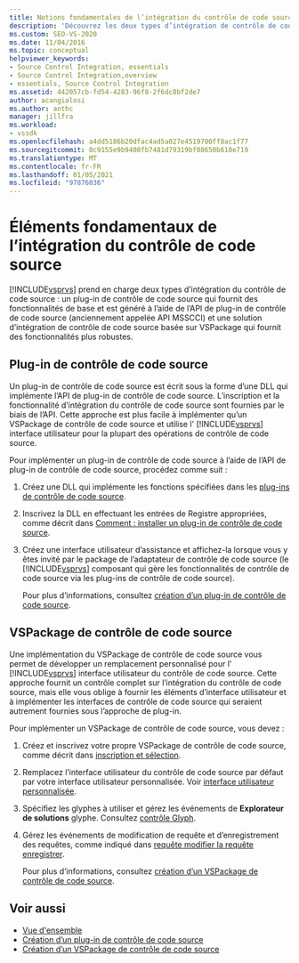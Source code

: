 ```yaml
---
title: Notions fondamentales de l’intégration du contrôle de code source | Microsoft Docs
description: 'Découvrez les deux types d’intégration de contrôle de code source pris en charge par Visual Studio : un plug-in de contrôle de code source et une solution de contrôle de code source VSPackage.'
ms.custom: SEO-VS-2020
ms.date: 11/04/2016
ms.topic: conceptual
helpviewer_keywords:
- Source Control Integration, essentials
- Source Control Integration,overview
- essentials, Source Control Integration
ms.assetid: 442057cb-fd54-4283-96f8-2f6dc8bf2de7
author: acangialosi
ms.author: anthc
manager: jillfra
ms.workload:
- vssdk
ms.openlocfilehash: a4dd5186b20dfac4ad5a027e4519700ff8ac1f77
ms.sourcegitcommit: 0c9155e9b9408fb7481d79319bf08650b610e719
ms.translationtype: MT
ms.contentlocale: fr-FR
ms.lasthandoff: 01/05/2021
ms.locfileid: "97876036"
---
```

# <a name="source-control-integration-essentials"></a>Éléments fondamentaux de l’intégration du contrôle de code source
[!INCLUDE[vsprvs](../../code-quality/includes/vsprvs_md.md)] prend en charge deux types d’intégration du contrôle de code source : un plug-in de contrôle de code source qui fournit des fonctionnalités de base et est généré à l’aide de l’API de plug-in de contrôle de code source (anciennement appelée API MSSCCI) et une solution d’intégration de contrôle de code source basée sur VSPackage qui fournit des fonctionnalités plus robustes.

## <a name="source-control-plug-in"></a>Plug-in de contrôle de code source
 Un plug-in de contrôle de code source est écrit sous la forme d’une DLL qui implémente l’API de plug-in de contrôle de code source. L’inscription et la fonctionnalité d’intégration du contrôle de code source sont fournies par le biais de l’API. Cette approche est plus facile à implémenter qu’un VSPackage de contrôle de code source et utilise l' [!INCLUDE[vsprvs](../../code-quality/includes/vsprvs_md.md)] interface utilisateur pour la plupart des opérations de contrôle de code source.

 Pour implémenter un plug-in de contrôle de code source à l’aide de l’API de plug-in de contrôle de code source, procédez comme suit :

1. Créez une DLL qui implémente les fonctions spécifiées dans les [plug-ins de contrôle de code source](../../extensibility/source-control-plug-ins.md).

2. Inscrivez la DLL en effectuant les entrées de Registre appropriées, comme décrit dans [Comment : installer un plug-in de contrôle de code source](../../extensibility/internals/how-to-install-a-source-control-plug-in.md).

3. Créez une interface utilisateur d’assistance et affichez-la lorsque vous y êtes invité par le package de l’adaptateur de contrôle de code source (le [!INCLUDE[vsprvs](../../code-quality/includes/vsprvs_md.md)] composant qui gère les fonctionnalités de contrôle de code source via les plug-ins de contrôle de code source).

   Pour plus d’informations, consultez [création d’un plug-in de contrôle de code source](../../extensibility/internals/creating-a-source-control-plug-in.md).

## <a name="source-control-vspackage"></a>VSPackage de contrôle de code source
 Une implémentation du VSPackage de contrôle de code source vous permet de développer un remplacement personnalisé pour l' [!INCLUDE[vsprvs](../../code-quality/includes/vsprvs_md.md)] interface utilisateur du contrôle de code source. Cette approche fournit un contrôle complet sur l’intégration du contrôle de code source, mais elle vous oblige à fournir les éléments d’interface utilisateur et à implémenter les interfaces de contrôle de code source qui seraient autrement fournies sous l’approche de plug-in.

 Pour implémenter un VSPackage de contrôle de code source, vous devez :

1. Créez et inscrivez votre propre VSPackage de contrôle de code source, comme décrit dans [inscription et sélection](../../extensibility/internals/registration-and-selection-source-control-vspackage.md).

2. Remplacez l’interface utilisateur du contrôle de code source par défaut par votre interface utilisateur personnalisée. Voir [interface utilisateur personnalisée](../../extensibility/internals/custom-user-interface-source-control-vspackage.md).

3. Spécifiez les glyphes à utiliser et gérez les événements de **Explorateur de solutions** glyphe. Consultez [contrôle Glyph](../../extensibility/internals/glyph-control-source-control-vspackage.md).

4. Gérez les événements de modification de requête et d’enregistrement des requêtes, comme indiqué dans [requête modifier la requête enregistrer](../../extensibility/internals/query-edit-query-save-source-control-vspackage.md).

   Pour plus d’informations, consultez [création d’un VSPackage de contrôle de code source](../../extensibility/internals/creating-a-source-control-vspackage.md).

## <a name="see-also"></a>Voir aussi
- [Vue d'ensemble](../../extensibility/internals/source-control-integration-overview.md)
- [Création d’un plug-in de contrôle de code source](../../extensibility/internals/creating-a-source-control-plug-in.md)
- [Création d’un VSPackage de contrôle de code source](../../extensibility/internals/creating-a-source-control-vspackage.md)
